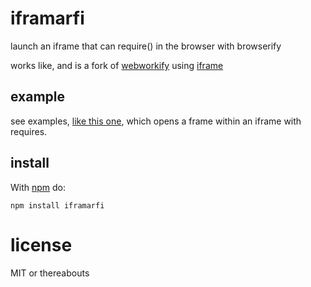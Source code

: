 # iframarfi

launch an iframe that can require() in the browser with browserify

works like, and is a fork of [webworkify](https://npmjs.org/package/webworkify)
using [iframe](https://npmjs.org/package/iframe)

## example

see examples, [like this one](/example/within.js), which opens a frame within an iframe with requires.

## install

With [npm](https://npmjs.org) do:

```
npm install iframarfi 
```

# license

MIT or thereabouts
